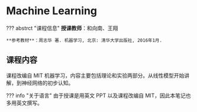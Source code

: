# Machine Learning

??? abstrct "课程信息"
    **授课教师**：和向南、王翔

    **参考教材**：周志华 著. 机器学习, 北京: 清华大学出版社, 2016年1月.

## 课程内容

课程改编自 MIT 机器学习，内容主要包括理论和实验两部分。从线性模型开始讲解，到神经网络的初步认知。

??? info "关于语言"
    由于授课是用英文 PPT 以及课程改编自 MIT，因此本笔记也多用英文撰写。